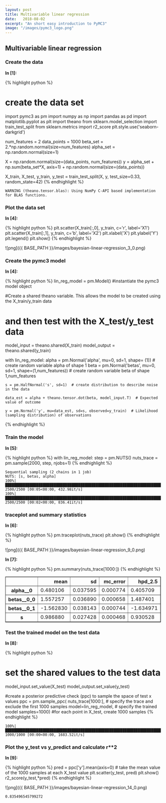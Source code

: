 ```yaml
---
layout: post
title: Multivariable linear regression
date:   2018-08-02
excerpt: "An short easy introduction to PyMC3"
image: "/images/pymc3_logo.png"
--- 
```


## Multivariable linear regression
### Create the data 

**In [1]:**

{% highlight python %}
# create the data set
import pymc3 as pm
import numpy as np
import pandas as pd
import matplotlib.pyplot as plt
import theano
from sklearn.model_selection import train_test_split
from sklearn.metrics import r2_score
plt.style.use('seaborn-darkgrid')

num_features = 2
data_points = 1000
beta_set = 2.*np.random.normal(size=num_features)
alpha_set = np.random.normal(size=1)

X = np.random.normal(size=(data_points, num_features))
y = alpha_set + np.sum(beta_set*X, axis=1) + np.random.normal(size=(data_points))

X_train, X_test, y_train, y_test = train_test_split(X, y, test_size=0.33, random_state=42)
{% endhighlight %}

    WARNING (theano.tensor.blas): Using NumPy C-API based implementation for BLAS functions.
    
 
### Plot the data set 

**In [4]:**

{% highlight python %}
plt.scatter(X_train[:,0], y_train, c='r', label='X1')
plt.scatter(X_train[:,1], y_train, c='b', label='X2')
plt.xlabel('X')
plt.ylabel('Y')
plt.legend()
plt.show()
{% endhighlight %}

 
![png]({{ BASE_PATH }}/images/bayesian-linear-regression_3_0.png) 

 
### Create the pymc3 model 

**In [4]:**

{% highlight python %}
lin_reg_model = pm.Model()  #instantiate the pymc3 model object

#Create a shared theano variable. This allows the model to be created using the X_train/y_train data 
# and then test with the X_test/y_test data
model_input = theano.shared(X_train)
model_output = theano.shared(y_train)

with lin_reg_model:
    alpha = pm.Normal('alpha', mu=0, sd=1, shape= (1)) # create random variable alpha of shape 1
    beta = pm.Normal('betas', mu=0, sd=1, shape=(1,num_features)) # create random variable beta of shape 1,num_features
    
    s = pm.HalfNormal('s', sd=1)  # create distribution to describe noise in the data
    
    data_est = alpha + theano.tensor.dot(beta, model_input.T)  # Expected value of outcome
    
    y = pm.Normal('y', mu=data_est, sd=s, observed=y_train)  # Likelihood (sampling distribution) of observations
{% endhighlight %}
 
### Train the model 

**In [5]:**

{% highlight python %}
with lin_reg_model:
    step = pm.NUTS()
    nuts_trace = pm.sample(2000, step, njobs=1)
{% endhighlight %}

    Sequential sampling (2 chains in 1 job)
    NUTS: [s, betas, alpha]
    100%|█████████████████████████████████████████████████████████████████████████████| 2500/2500 [00:05<00:00, 432.98it/s]
    100%|█████████████████████████████████████████████████████████████████████████████| 2500/2500 [00:02<00:00, 836.41it/s]
    
 
### traceplot and summary statistics 

**In [6]:**

{% highlight python %}
pm.traceplot(nuts_trace)
plt.show()
{% endhighlight %}

 
![png]({{ BASE_PATH }}/images/bayesian-linear-regression_9_0.png) 


**In [7]:**

{% highlight python %}
pm.summary(nuts_trace[1000:])
{% endhighlight %}




<div>
<style scoped>
    .dataframe tbody tr th:only-of-type {
        vertical-align: middle;
    }

    .dataframe tbody tr th {
        vertical-align: top;
    }

    .dataframe thead th {
        text-align: right;
    }
</style>
<table border="1" class="dataframe">
  <thead>
    <tr style="text-align: right;">
      <th></th>
      <th>mean</th>
      <th>sd</th>
      <th>mc_error</th>
      <th>hpd_2.5</th>
      <th>hpd_97.5</th>
      <th>n_eff</th>
      <th>Rhat</th>
    </tr>
  </thead>
  <tbody>
    <tr>
      <th>alpha__0</th>
      <td>0.480106</td>
      <td>0.037595</td>
      <td>0.000774</td>
      <td>0.405709</td>
      <td>0.550487</td>
      <td>2975.210769</td>
      <td>1.001104</td>
    </tr>
    <tr>
      <th>betas__0_0</th>
      <td>1.557257</td>
      <td>0.036890</td>
      <td>0.000658</td>
      <td>1.487401</td>
      <td>1.628156</td>
      <td>3147.314093</td>
      <td>0.999515</td>
    </tr>
    <tr>
      <th>betas__0_1</th>
      <td>-1.562830</td>
      <td>0.038143</td>
      <td>0.000744</td>
      <td>-1.634971</td>
      <td>-1.484338</td>
      <td>2849.492200</td>
      <td>0.999755</td>
    </tr>
    <tr>
      <th>s</th>
      <td>0.986880</td>
      <td>0.027428</td>
      <td>0.000468</td>
      <td>0.930528</td>
      <td>1.038020</td>
      <td>3049.781251</td>
      <td>0.999667</td>
    </tr>
  </tbody>
</table>
</div>


 
### Test the trained model on the test data 

**In [8]:**

{% highlight python %}
# set the shared values to the test data
model_input.set_value(X_test)
model_output.set_value(y_test)

#create a posterior predictive check (ppc) to sample the space of test x values
ppc = pm.sample_ppc(
        nuts_trace[1000:], # specify the trace and exclude the first 1000 samples 
        model=lin_reg_model, # specify the trained model
        samples=1000) #for each point in X_test, create 1000 samples
{% endhighlight %}

    100%|████████████████████████████████████████████████████████████████████████████| 1000/1000 [00:00<00:00, 1683.52it/s]
    
 
### Plot the y_test vs y_predict and calculate r**2 

**In [9]:**

{% highlight python %}
pred = ppc['y'].mean(axis=0)  # take the mean value of the 1000 samples at each X_test value 
plt.scatter(y_test, pred)
plt.show()
r2_score(y_test,*pred)
{% endhighlight %}

 
![png]({{ BASE_PATH }}/images/bayesian-linear-regression_14_0.png) 





    0.835496545799272


